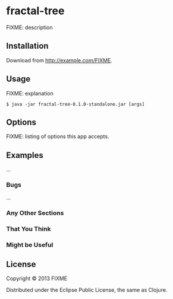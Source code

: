 # fractal-tree

FIXME: description

## Installation

Download from http://example.com/FIXME.

## Usage

FIXME: explanation

    $ java -jar fractal-tree-0.1.0-standalone.jar [args]

## Options

FIXME: listing of options this app accepts.

## Examples

...

### Bugs

...

### Any Other Sections
### That You Think
### Might be Useful

## License

Copyright © 2013 FIXME

Distributed under the Eclipse Public License, the same as Clojure.
